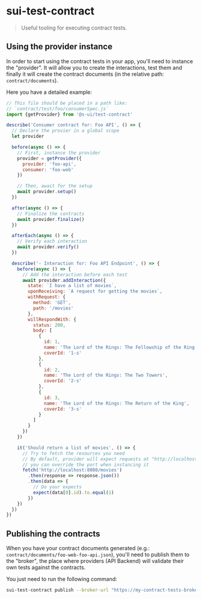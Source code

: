 # sui-test-contract

> Useful tooling for executing contract tests.

## Using the provider instance

In order to start using the contract tests in your app, you'll need to instance the "provider". It will allow you to create the interactions, test them and finally it will create the contract documents (in the relative path: `contract/documents`).

Here you have a detailed example:

```js
// This file should be placed in a path like:
// `contract/test/foo/consumerSpec.js`
import {getProvider} from '@s-ui/test-contract'

describe('Consumer contract for: Foo API', () => {
  // Declare the provier in a global scope
  let provider

  before(async () => {
    // First, instance the provider
    provider = getProvider({
      provider: 'foo-api',
      consumer: 'foo-web'
    })

    // Then, await for the setup
    await provider.setup()
  })

  after(async () => {
    // Finalize the contracts
    await provider.finalize()
  })

  afterEach(async () => {
    // Verify each interaction
    await provider.verify()
  })

  describe('- Interaction for: Foo API Endpoint', () => {
    before(async () => {
      // Add the interaction before each test
      await provider.addInteraction({
        state: `I have a list of movies`,
        uponReceiving: `A request for getting the movies`,
        withRequest: {
          method: 'GET',
          path: '/movies'
        },
        willRespondWith: {
          status: 200,
          body: [
            {
              id: 1,
              name: 'The Lord of the Rings: The Fellowship of the Ring',
              coverId: '1-s'
            },
            {
              id: 2,
              name: 'The Lord of the Rings: The Two Towers',
              coverId: '2-s'
            },
            {
              id: 3,
              name: 'The Lord of the Rings: The Return of the King',
              coverId: '3-s'
            }
          ]
        }
      })
    })

    it('Should return a list of movies', () => {
      // Try to fetch the resources you need
      // By default, provider will expect requests at "http://localhost:8080",
      // you can override the port when instancing it
      fetch('http://localhost:8080/movies')
        .then(response => response.json())
        .then(data => {
          // Do your expects
          expect(data[0].id).to.equal(1)
        })
    })
  })
})
```

## Publishing the contracts

When you have your contract documents generated (e.g.: `contract/documents/foo-web-foo-api.json`), you'll need to publish them to the "broker", the place where providers (API Backend) will validate their own tests against the contracts.

You just need to run the following command:

```bash
sui-test-contract publish --broker-url "https://my-contract-tests-broker.com"
```
